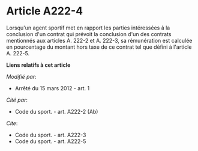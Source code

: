 # Article A222-4

Lorsqu'un agent sportif met en rapport les parties intéressées à la conclusion d'un contrat qui prévoit la conclusion d'un
des contrats mentionnés aux articles A. 222-2 et A. 222-3, sa rémunération est calculée en pourcentage du montant hors taxe
de ce contrat tel que défini à l'article A. 222-5.

**Liens relatifs à cet article**

_Modifié par_:

  - Arrêté du 15 mars 2012 - art. 1

_Cité par_:

  - Code du sport. - art. A222-2 (Ab)

_Cite_:

  - Code du sport. - art. A222-3
  - Code du sport. - art. A222-5
